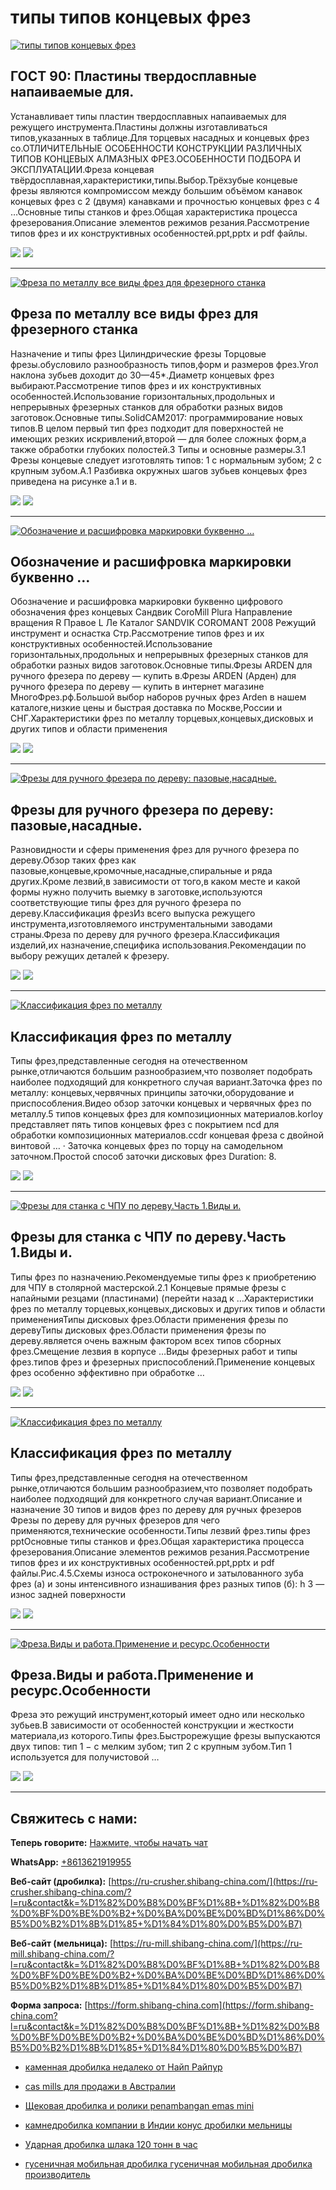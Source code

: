 # типы типов концевых фрез

<a href="https://swt.shibang-china.com/?l=ru&img&k=%D1%82%D0%B8%D0%BF%D1%8B+%D1%82%D0%B8%D0%BF%D0%BE%D0%B2+%D0%BA%D0%BE%D0%BD%D1%86%D0%B5%D0%B2%D1%8B%D1%85+%D1%84%D1%80%D0%B5%D0%B7" target="_blank">![типы типов концевых фрез](http://static.shibang-china.com/all-800x300/686.jpg)</a>

## ГОСТ 90: Пластины твердосплавные напаиваемые для.
Устанавливает типы пластин твердосплавных напаиваемых для режущего инструмента.Пластины должны изготавливаться типов,указанных в таблице.Для торцевых насадных и концевых фрез со.ОТЛИЧИТЕЛЬНЫЕ ОСОБЕННОСТИ КОНСТРУКЦИИ РАЗЛИЧНЫХ ТИПОВ КОНЦЕВЫХ АЛМАЗНЫХ ФРЕЗ.ОСОБЕННОСТИ ПОДБОРА И ЭКСПЛУАТАЦИИ.Фреза концевая твёрдосплавная,характеристики,типы.Выбор.Трёхзубые концевые фрезы являются компромиссом между большим объёмом канавок концевых фрез с 2 (двумя) канавками и прочностью концевых фрез с 4 …Основные типы станков и фрез.Общая характеристика процесса фрезерования.Описание элементов режимов резания.Рассмотрение типов фрез и их конструктивных особенностей.ppt,pptx и pdf файлы.


<a href="https://whatsapp.shibangsoft.com/WhatsApp.php" target="_blank" title="WhatsApp">![](http://static.shibang-china.com/icon/whatsapp.png)</a> <a href="https://swt.shibang-china.com/?l=ru&icon&k=%D1%82%D0%B8%D0%BF%D1%8B+%D1%82%D0%B8%D0%BF%D0%BE%D0%B2+%D0%BA%D0%BE%D0%BD%D1%86%D0%B5%D0%B2%D1%8B%D1%85+%D1%84%D1%80%D0%B5%D0%B7" target="_blank">![](http://static.shibang-china.com/icon/chat-ru.png)</a>

---

<a href="https://swt.shibang-china.com/?l=ru&img&k=%D1%82%D0%B8%D0%BF%D1%8B+%D1%82%D0%B8%D0%BF%D0%BE%D0%B2+%D0%BA%D0%BE%D0%BD%D1%86%D0%B5%D0%B2%D1%8B%D1%85+%D1%84%D1%80%D0%B5%D0%B7" target="_blank">![Фреза по металлу все виды фрез для фрезерного станка](http://static.shibang-china.com/all-800x300/978.jpg)</a>

## Фреза по металлу все виды фрез для фрезерного станка
Назначение и типы фрез Цилиндрические фрезы Торцовые фрезы.обусловило разнообразность типов,форм и размеров фрез.Угол наклона зубьев доходит до 30—45*.Диаметр концевых фрез выбирают.Рассмотрение типов фрез и их конструктивных особенностей.Использование горизонтальных,продольных и непрерывных фрезерных станков для обработки разных видов заготовок.Основные типы.SolidCAM2017: программирование новых типов.В целом первый тип фрез подходит для поверхностей не имеющих резких искривлений,второй — для более сложных форм,а также обработки глубоких полостей.3 Типы и основные размеры.3.1 Фрезы концевые следует изготовлять типов: 1 с нормальным зубом; 2 с крупным зубом.А.1 Разбивка окружных шагов зубьев концевых фрез приведена на рисунке a.1 и в.


<a href="https://whatsapp.shibangsoft.com/WhatsApp.php" target="_blank" title="WhatsApp">![](http://static.shibang-china.com/icon/whatsapp.png)</a> <a href="https://swt.shibang-china.com/?l=ru&icon&k=%D1%82%D0%B8%D0%BF%D1%8B+%D1%82%D0%B8%D0%BF%D0%BE%D0%B2+%D0%BA%D0%BE%D0%BD%D1%86%D0%B5%D0%B2%D1%8B%D1%85+%D1%84%D1%80%D0%B5%D0%B7" target="_blank">![](http://static.shibang-china.com/icon/chat-ru.png)</a>

---

<a href="https://swt.shibang-china.com/?l=ru&img&k=%D1%82%D0%B8%D0%BF%D1%8B+%D1%82%D0%B8%D0%BF%D0%BE%D0%B2+%D0%BA%D0%BE%D0%BD%D1%86%D0%B5%D0%B2%D1%8B%D1%85+%D1%84%D1%80%D0%B5%D0%B7" target="_blank">![Обозначение и расшифровка маркировки буквенно …](http://static.shibang-china.com/all-800x300/569.jpg)</a>

## Обозначение и расшифровка маркировки буквенно …
Обозначение и расшифровка маркировки буквенно цифрового обозначения фрез концевых Сандвик CoroMill Plura Направление вращения R Правое L Ле Каталог SANDVIK COROMANT 2008 Режущий инструмент и оснастка Стр.Рассмотрение типов фрез и их конструктивных особенностей.Использование горизонтальных,продольных и непрерывных фрезерных станков для обработки разных видов заготовок.Основные типы.Фрезы ARDEN для ручного фрезера по дереву — купить в.Фрезы ARDEN (Арден) для ручного фрезера по дереву — купить в интернет магазине МногоФрез.рф.Большой выбор наборов ручных фрез Arden в нашем каталоге,низкие цены и быстрая доставка по Москве,России и СНГ.Характеристики фрез по металлу торцевых,концевых,дисковых и других типов и области применения


<a href="https://whatsapp.shibangsoft.com/WhatsApp.php" target="_blank" title="WhatsApp">![](http://static.shibang-china.com/icon/whatsapp.png)</a> <a href="https://swt.shibang-china.com/?l=ru&icon&k=%D1%82%D0%B8%D0%BF%D1%8B+%D1%82%D0%B8%D0%BF%D0%BE%D0%B2+%D0%BA%D0%BE%D0%BD%D1%86%D0%B5%D0%B2%D1%8B%D1%85+%D1%84%D1%80%D0%B5%D0%B7" target="_blank">![](http://static.shibang-china.com/icon/chat-ru.png)</a>

---

<a href="https://swt.shibang-china.com/?l=ru&img&k=%D1%82%D0%B8%D0%BF%D1%8B+%D1%82%D0%B8%D0%BF%D0%BE%D0%B2+%D0%BA%D0%BE%D0%BD%D1%86%D0%B5%D0%B2%D1%8B%D1%85+%D1%84%D1%80%D0%B5%D0%B7" target="_blank">![Фрезы для ручного фрезера по дереву: пазовые,насадные.](http://static.shibang-china.com/all-800x300/320.jpg)</a>

## Фрезы для ручного фрезера по дереву: пазовые,насадные.
Разновидности и сферы применения фрез для ручного фрезера по дереву.Обзор таких фрез как пазовые,концевые,кромочные,насадные,спиральные и ряда других.Кроме лезвий,в зависимости от того,в каком месте и какой формы нужно получить выемку в заготовке,используются соответствующие типы фрез для ручного фрезера по дереву.Классификация фрезИз всего выпуска режущего инструмента,изготовляемого инструментальными заводами страны.Фреза по дереву для ручного фрезера.Классификация изделий,их назначение,специфика использования.Рекомендации по выбору режущих деталей к фрезеру.


<a href="https://whatsapp.shibangsoft.com/WhatsApp.php" target="_blank" title="WhatsApp">![](http://static.shibang-china.com/icon/whatsapp.png)</a> <a href="https://swt.shibang-china.com/?l=ru&icon&k=%D1%82%D0%B8%D0%BF%D1%8B+%D1%82%D0%B8%D0%BF%D0%BE%D0%B2+%D0%BA%D0%BE%D0%BD%D1%86%D0%B5%D0%B2%D1%8B%D1%85+%D1%84%D1%80%D0%B5%D0%B7" target="_blank">![](http://static.shibang-china.com/icon/chat-ru.png)</a>

---

<a href="https://swt.shibang-china.com/?l=ru&img&k=%D1%82%D0%B8%D0%BF%D1%8B+%D1%82%D0%B8%D0%BF%D0%BE%D0%B2+%D0%BA%D0%BE%D0%BD%D1%86%D0%B5%D0%B2%D1%8B%D1%85+%D1%84%D1%80%D0%B5%D0%B7" target="_blank">![Классификация фрез по металлу](http://static.shibang-china.com/all-800x300/290.jpg)</a>

## Классификация фрез по металлу
Типы фрез,представленные сегодня на отечественном рынке,отличаются большим разнообразием,что позволяет подобрать наиболее подходящий для конкретного случая вариант.Заточка фрез по металлу: концевых,червячных принципы заточки,оборудование и приспособления.Видео обзор заточки концевых и червячных фрез по металлу.5 типов концевых фрез для композиционных материалов.korloy представляет пять типов концевых фрез с покрытием ncd для обработки композиционных материалов.ccdr концевая фреза с двойной винтовой …&nbsp;&#0183;&#32;Заточка концевых фрез по торцу на самодельном заточном.Простой способ заточки дисковых фрез Duration: 8.


<a href="https://whatsapp.shibangsoft.com/WhatsApp.php" target="_blank" title="WhatsApp">![](http://static.shibang-china.com/icon/whatsapp.png)</a> <a href="https://swt.shibang-china.com/?l=ru&icon&k=%D1%82%D0%B8%D0%BF%D1%8B+%D1%82%D0%B8%D0%BF%D0%BE%D0%B2+%D0%BA%D0%BE%D0%BD%D1%86%D0%B5%D0%B2%D1%8B%D1%85+%D1%84%D1%80%D0%B5%D0%B7" target="_blank">![](http://static.shibang-china.com/icon/chat-ru.png)</a>

---

<a href="https://swt.shibang-china.com/?l=ru&img&k=%D1%82%D0%B8%D0%BF%D1%8B+%D1%82%D0%B8%D0%BF%D0%BE%D0%B2+%D0%BA%D0%BE%D0%BD%D1%86%D0%B5%D0%B2%D1%8B%D1%85+%D1%84%D1%80%D0%B5%D0%B7" target="_blank">![Фрезы для станка с ЧПУ по дереву.Часть 1.Виды и.](http://static.shibang-china.com/all-800x300/721.jpg)</a>

## Фрезы для станка с ЧПУ по дереву.Часть 1.Виды и.
Типы фрез по назначению.Рекомендуемые типы фрез к приобретению для ЧПУ в столярной мастерской.2.1 Концевые прямые фрезы с напайными резцами (пластинами) (перейти назад к …Характеристики фрез по металлу торцевых,концевых,дисковых и других типов и области примененияТипы дисковых фрез.Области применения фрезы по деревуТипы дисковых фрез.Области применения фрезы по дереву.является очень важным фактором всех типов сборных фрез.Смещение лезвия в корпусе …Виды фрезерных работ и типы фрез.типов фрез и фрезерных приспособлений.Применение концевых фрез особенно эффективно при обработке …


<a href="https://whatsapp.shibangsoft.com/WhatsApp.php" target="_blank" title="WhatsApp">![](http://static.shibang-china.com/icon/whatsapp.png)</a> <a href="https://swt.shibang-china.com/?l=ru&icon&k=%D1%82%D0%B8%D0%BF%D1%8B+%D1%82%D0%B8%D0%BF%D0%BE%D0%B2+%D0%BA%D0%BE%D0%BD%D1%86%D0%B5%D0%B2%D1%8B%D1%85+%D1%84%D1%80%D0%B5%D0%B7" target="_blank">![](http://static.shibang-china.com/icon/chat-ru.png)</a>

---

<a href="https://swt.shibang-china.com/?l=ru&img&k=%D1%82%D0%B8%D0%BF%D1%8B+%D1%82%D0%B8%D0%BF%D0%BE%D0%B2+%D0%BA%D0%BE%D0%BD%D1%86%D0%B5%D0%B2%D1%8B%D1%85+%D1%84%D1%80%D0%B5%D0%B7" target="_blank">![Классификация фрез по металлу](http://static.shibang-china.com/all-800x300/730.jpg)</a>

## Классификация фрез по металлу
Типы фрез,представленные сегодня на отечественном рынке,отличаются большим разнообразием,что позволяет подобрать наиболее подходящий для конкретного случая вариант.Описание и назначение 30 типов и видов фрез по дереву для ручных фрезеров Фрезы по дереву для ручных фрезеров для чего применяются,технические особенности.Типы лезвий фрез.типы фрез pptОсновные типы станков и фрез.Общая характеристика процесса фрезерования.Описание элементов режимов резания.Рассмотрение типов фрез и их конструктивных особенностей.ppt,pptx и pdf файлы.Рис.4.5.Схемы износа остроконечного и затылованного зуба фрез (а) и зоны интенсивного изнашивания фрез разных типов (б): h 3 — износ задней поверхности


<a href="https://whatsapp.shibangsoft.com/WhatsApp.php" target="_blank" title="WhatsApp">![](http://static.shibang-china.com/icon/whatsapp.png)</a> <a href="https://swt.shibang-china.com/?l=ru&icon&k=%D1%82%D0%B8%D0%BF%D1%8B+%D1%82%D0%B8%D0%BF%D0%BE%D0%B2+%D0%BA%D0%BE%D0%BD%D1%86%D0%B5%D0%B2%D1%8B%D1%85+%D1%84%D1%80%D0%B5%D0%B7" target="_blank">![](http://static.shibang-china.com/icon/chat-ru.png)</a>

---

<a href="https://swt.shibang-china.com/?l=ru&img&k=%D1%82%D0%B8%D0%BF%D1%8B+%D1%82%D0%B8%D0%BF%D0%BE%D0%B2+%D0%BA%D0%BE%D0%BD%D1%86%D0%B5%D0%B2%D1%8B%D1%85+%D1%84%D1%80%D0%B5%D0%B7" target="_blank">![Фреза.Виды и работа.Применение и ресурс.Особенности](http://static.shibang-china.com/all-800x300/790.jpg)</a>

## Фреза.Виды и работа.Применение и ресурс.Особенности
Фреза это режущий инструмент,который имеет одно или несколько зубьев.В зависимости от особенностей конструкции и жесткости материала,из которого.Типы фрез.Быстрорежущие фрезы выпускаются двух типов: тип 1 − с мелким зубом; тип 2 с крупным зубом.Тип 1 используется для получистовой …

<a href="https://whatsapp.shibangsoft.com/WhatsApp.php" target="_blank" title="WhatsApp">![](http://static.shibang-china.com/icon/whatsapp.png)</a> <a href="https://swt.shibang-china.com/?l=ru&icon&k=%D1%82%D0%B8%D0%BF%D1%8B+%D1%82%D0%B8%D0%BF%D0%BE%D0%B2+%D0%BA%D0%BE%D0%BD%D1%86%D0%B5%D0%B2%D1%8B%D1%85+%D1%84%D1%80%D0%B5%D0%B7" target="_blank">![](http://static.shibang-china.com/icon/chat-ru.png)</a>

---
## Свяжитесь с нами:

**Теперь говорите:** [Нажмите, чтобы начать чат](https://swt.shibang-china.com?l=ru&contact&k=%D1%82%D0%B8%D0%BF%D1%8B+%D1%82%D0%B8%D0%BF%D0%BE%D0%B2+%D0%BA%D0%BE%D0%BD%D1%86%D0%B5%D0%B2%D1%8B%D1%85+%D1%84%D1%80%D0%B5%D0%B7)

**WhatsApp:**  [+8613621919955](https://whatsapp.shibangsoft.com/WhatsApp.php)

**Веб-сайт (дробилка):** [https://ru-crusher.shibang-china.com/](https://ru-crusher.shibang-china.com/?l=ru&contact&k=%D1%82%D0%B8%D0%BF%D1%8B+%D1%82%D0%B8%D0%BF%D0%BE%D0%B2+%D0%BA%D0%BE%D0%BD%D1%86%D0%B5%D0%B2%D1%8B%D1%85+%D1%84%D1%80%D0%B5%D0%B7)

**Веб-сайт (мельница):** [https://ru-mill.shibang-china.com/](https://ru-mill.shibang-china.com/?l=ru&contact&k=%D1%82%D0%B8%D0%BF%D1%8B+%D1%82%D0%B8%D0%BF%D0%BE%D0%B2+%D0%BA%D0%BE%D0%BD%D1%86%D0%B5%D0%B2%D1%8B%D1%85+%D1%84%D1%80%D0%B5%D0%B7)

**Форма запроса:** [https://form.shibang-china.com](https://form.shibang-china.com?l=ru&contact&k=%D1%82%D0%B8%D0%BF%D1%8B+%D1%82%D0%B8%D0%BF%D0%BE%D0%B2+%D0%BA%D0%BE%D0%BD%D1%86%D0%B5%D0%B2%D1%8B%D1%85+%D1%84%D1%80%D0%B5%D0%B7)

* [каменная дробилка недалеко от Найп Райпур](../121/%D0%BA%D0%B0%D0%BC%D0%B5%D0%BD%D0%BD%D0%B0%D1%8F%20%D0%B4%D1%80%D0%BE%D0%B1%D0%B8%D0%BB%D0%BA%D0%B0%20%D0%BD%D0%B5%D0%B4%D0%B0%D0%BB%D0%B5%D0%BA%D0%BE%20%D0%BE%D1%82%20%D0%9D%D0%B0%D0%B9%D0%BF%20%D0%A0%D0%B0%D0%B9%D0%BF%D1%83%D1%80.md)

* [cas mills для продажи в Австралии](../122/cas%20mills%20%D0%B4%D0%BB%D1%8F%20%D0%BF%D1%80%D0%BE%D0%B4%D0%B0%D0%B6%D0%B8%20%D0%B2%20%D0%90%D0%B2%D1%81%D1%82%D1%80%D0%B0%D0%BB%D0%B8%D0%B8.md)

* [Щековая дробилка и ролики penambangan emas mini](../122/%D0%A9%D0%B5%D0%BA%D0%BE%D0%B2%D0%B0%D1%8F%20%D0%B4%D1%80%D0%BE%D0%B1%D0%B8%D0%BB%D0%BA%D0%B0%20%D0%B8%20%D1%80%D0%BE%D0%BB%D0%B8%D0%BA%D0%B8%20penambangan%20emas%20mini.md)

* [камнедробилка компании в Индии конус дробилки мельницы](../122/%D0%BA%D0%B0%D0%BC%D0%BD%D0%B5%D0%B4%D1%80%D0%BE%D0%B1%D0%B8%D0%BB%D0%BA%D0%B0%20%D0%BA%D0%BE%D0%BC%D0%BF%D0%B0%D0%BD%D0%B8%D0%B8%20%D0%B2%20%D0%98%D0%BD%D0%B4%D0%B8%D0%B8%20%D0%BA%D0%BE%D0%BD%D1%83%D1%81%20%D0%B4%D1%80%D0%BE%D0%B1%D0%B8%D0%BB%D0%BA%D0%B8%20%D0%BC%D0%B5%D0%BB%D1%8C%D0%BD%D0%B8%D1%86%D1%8B.md)

* [Ударная дробилка шлака 120 тонн в час](../123/%D0%A3%D0%B4%D0%B0%D1%80%D0%BD%D0%B0%D1%8F%20%D0%B4%D1%80%D0%BE%D0%B1%D0%B8%D0%BB%D0%BA%D0%B0%20%D1%88%D0%BB%D0%B0%D0%BA%D0%B0%20120%20%D1%82%D0%BE%D0%BD%D0%BD%20%D0%B2%20%D1%87%D0%B0%D1%81.md)

* [гусеничная мобильная дробилка гусеничная мобильная дробилка производитель](../122/%D0%B3%D1%83%D1%81%D0%B5%D0%BD%D0%B8%D1%87%D0%BD%D0%B0%D1%8F%20%D0%BC%D0%BE%D0%B1%D0%B8%D0%BB%D1%8C%D0%BD%D0%B0%D1%8F%20%D0%B4%D1%80%D0%BE%D0%B1%D0%B8%D0%BB%D0%BA%D0%B0%20%D0%B3%D1%83%D1%81%D0%B5%D0%BD%D0%B8%D1%87%D0%BD%D0%B0%D1%8F%20%D0%BC%D0%BE%D0%B1%D0%B8%D0%BB%D1%8C%D0%BD%D0%B0%D1%8F%20%D0%B4%D1%80%D0%BE%D0%B1%D0%B8%D0%BB%D0%BA%D0%B0%20%D0%BF%D1%80%D0%BE%D0%B8%D0%B7%D0%B2%D0%BE%D0%B4%D0%B8%D1%82%D0%B5%D0%BB%D1%8C.md)